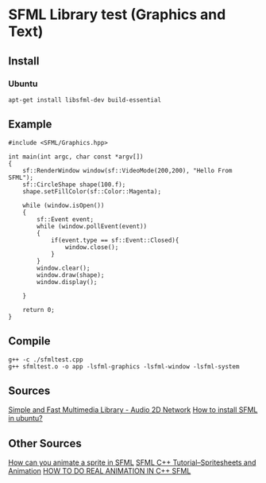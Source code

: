 # SFML Library test (Graphics and Text)

## Install

### Ubuntu

`apt-get install libsfml-dev build-essential`

## Example

```
#include <SFML/Graphics.hpp>

int main(int argc, char const *argv[])
{
    sf::RenderWindow window(sf::VideoMode(200,200), "Hello From SFML");
    sf::CircleShape shape(100.f);
    shape.setFillColor(sf::Color::Magenta);

    while (window.isOpen())
    {
        sf::Event event;
        while (window.pollEvent(event))
        {
            if(event.type == sf::Event::Closed){
                window.close();
            }
        }
        window.clear();
        window.draw(shape);
        window.display();
        
    }

    return 0;
}
```

## Compile

```
g++ -c ./sfmltest.cpp 
g++ sfmltest.o -o app -lsfml-graphics -lsfml-window -lsfml-system
```

## Sources

[Simple and Fast Multimedia Library - Audio 2D Network](https://www.sfml-dev.org/)
[How to install SFML in ubuntu?](https://stackoverflow.com/questions/30696114/how-to-install-sfml-in-ubuntu)

## Other Sources

[How can you animate a sprite in SFML](https://stackoverflow.com/questions/2684938/how-can-you-animate-a-sprite-in-sfml)
[SFML C++ Tutorial–Spritesheets and Animation](https://gamefromscratch.com/sfml-c-tutorial-spritesheets-and-animation/)
[HOW TO DO REAL ANIMATION IN C++ SFML](https://en.sfml-dev.org/forums/index.php?topic=20352.0)
